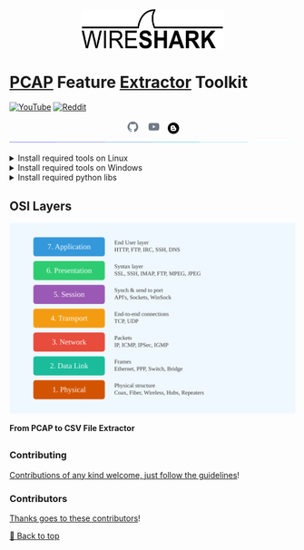 <p align="center">
    <a href="https://en.wikipedia.org/wiki/OSI_model">
      <img width="50%" src="https://github.com/cybersecurity-dev/cybersecurity-dev/blob/main/assets/Wireshark_Logo.svg" />
    </a>
</p>

# [PCAP](https://en.wikipedia.org/wiki/Pcap) Feature [Extractor](https://en.wikipedia.org/wiki/Packet_analyzer) Toolkit
[![YouTube](https://img.shields.io/badge/YouTube-%23FF0000.svg?style=for-the-badge&logo=YouTube&logoColor=white)]()
[![Reddit](https://img.shields.io/badge/Reddit-FF4500?style=for-the-badge&logo=reddit&logoColor=white)]()

<p align="center">
    <a href="https://github.com/cybersecurity-dev/"><img height="25" src="https://github.com/cybersecurity-dev/cybersecurity-dev/blob/main/assets/github.svg" alt="GitHub"></a>
    &nbsp;
    <a href="https://www.youtube.com/@CyberThreatDefence"><img height="25" src="https://github.com/cybersecurity-dev/cybersecurity-dev/blob/main/assets/youtube.svg" alt="YouTube"></a>
    &nbsp;
    <a href="https://cyberthreatdefence.com/my_awesome_lists"><img height="20" src="https://github.com/cybersecurity-dev/cybersecurity-dev/blob/main/assets/blog.svg" alt="My Awesome Lists"></a>
    <img src="https://github.com/cybersecurity-dev/cybersecurity-dev/blob/main/assets/bar.gif">
</p>


<details>

<summary>Install required tools on Linux</summary>

### For Ubuntu 18.04, 20.04, 22.04

```bash
sudo apt-get update
```
</details>


<details>

<summary>Install required tools on Windows</summary>

### For Windows 11

```powershell
```
</details>


<details>

<summary>Install required python libs</summary>

### pip install
```script
pip install -r requirements.txt
python3 setup.py install
```

### conda install
```script
conda config --add channels conda-forge
conda install --file requirements_conda.txt
python3 setup.py install
```

</details>


## OSI Layers
[<img src="assets/layers.svg">](https://cyberthreatdefence.com/)


**From PCAP to CSV File Extractor**



##

### Contributing

[Contributions of any kind welcome, just follow the guidelines](contributing.md)!

### Contributors

[Thanks goes to these contributors](https://github.com/cybersecurity-dev/PCAP-Toolkit/graphs/contributors)!

[🔼 Back to top](#pcap-feature-extractor-toolkit)
